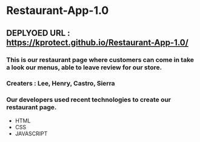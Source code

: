 # Restaurant-App-1.0

## DEPLYOED URL : https://kprotect.github.io/Restaurant-App-1.0/

### This is our restaurant page where customers can come in take a look our menus, able to leave review for our store.

### Creaters : Lee, Henry, Castro, Sierra

### Our developers used recent technologies to create our restaurant page. 
* HTML
* CSS
* JAVASCRIPT

#### 

